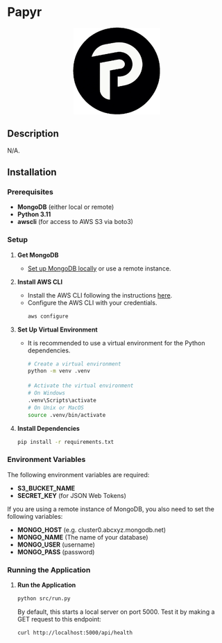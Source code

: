# Papyr

<p align="center">
  <img src="assets/logo.png" width="200" height="200" />
</p>

## Description
N/A.

## Installation

### Prerequisites
- **MongoDB** (either local or remote)
- **Python 3.11**
- **awscli** (for access to AWS S3 via boto3)

### Setup
1. **Get MongoDB**
   - [Set up MongoDB locally](https://www.mongodb.com/docs/manual/installation/) or use a remote instance.

2. **Install AWS CLI**
   - Install the AWS CLI following the instructions [here](https://docs.aws.amazon.com/cli/latest/userguide/getting-started-install.html).
   - Configure the AWS CLI with your credentials.
     ```bash
     aws configure
     ```

3. **Set Up Virtual Environment**
   - It is recommended to use a virtual environment for the Python dependencies.
     ```bash
     # Create a virtual environment
     python -m venv .venv

     # Activate the virtual environment
     # On Windows
     .venv\Scripts\activate
     # On Unix or MacOS
     source .venv/bin/activate
     ```

4. **Install Dependencies**
   ```bash
   pip install -r requirements.txt
   ```
### Environment Variables

The following environment variables are required:

- **S3_BUCKET_NAME**
- **SECRET_KEY** (for JSON Web Tokens)

If you are using a remote instance of MongoDB, you also need to set the following variables:

- **MONGO_HOST** (e.g. cluster0.abcxyz.mongodb.net)
- **MONGO_NAME** (The name of your database)
- **MONGO_USER** (username)
- **MONGO_PASS** (password)

### Running the Application
1. **Run the Application**
   ```bash
   python src/run.py
   ```

   By default, this starts a local server on port 5000. Test it by making a GET request to this endpoint:
   ```bash
   curl http://localhost:5000/api/health
   ```
